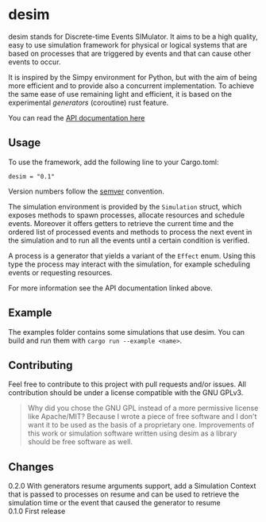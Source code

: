 # desim
desim stands for Discrete-time Events SIMulator.
It aims to be a high quality, easy to use simulation framework for physical or
logical systems that are based on processes that are triggered by events
and that can cause other events to occur.

It is inspired by the Simpy environment for Python,
but with the aim of being more efficient and to provide also a concurrent
implementation.
To achieve the same ease of use remaining light and efficient, it is based on
the experimental _generators_ (coroutine) rust feature.

You can read the [API documentation here](https://docs.rs/desim)

## Usage
To use the framework, add the following line to your Cargo.toml:
```
desim = "0.1"
```
Version numbers follow the [semver](https://semver.org/) convention.

The simulation environment is provided by the `Simulation` struct, which exposes
methods to spawn processes, allocate resources and schedule events.
Moreover it offers getters to retrieve the current time and the ordered list of
processed events and methods to process the next event in the simulation and to
run all the events until a certain condition is verified.

A process is a generator that yields a variant of the `Effect` enum.
Using this type the process may interact with the simulation,
for example scheduling events or requesting resources.

For more information see the API documentation linked above.

## Example
The examples folder contains some simulations that use desim.
You can build and run them with `cargo run --example <name>`.

## Contributing
Feel free to contribute to this project with pull requests and/or issues.
All contribution should be under a license compatible with the GNU GPLv3.

> Why did you chose the GNU GPL instead of a more permissive license like Apache/MIT?
Because I wrote a piece of free software and I don't want it to be used as the
basis of a proprietary one. Improvements of this work or simulation software
written using desim as a library should be free software as well.

## Changes
0.2.0 With generators resume arguments support, add a Simulation Context that is passed to processes on resume and can be used to retrieve the simulation time or the event that caused the generator to resume  
0.1.0 First release
